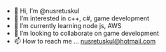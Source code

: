 - 👋 Hi, I’m @nusretuskul
- 👀 I’m interested in c++, c#, game development
- 🌱 I’m currently learning node js, AWS
- 💞️ I’m looking to collaborate on game development
- 📫 How to reach me ... nusretuskul@hotmail.com

<!---
nusretuskul/nusretuskul is a ✨ special ✨ repository because its `README.md` (this file) appears on your GitHub profile.
You can click the Preview link to take a look at your changes.
--->
